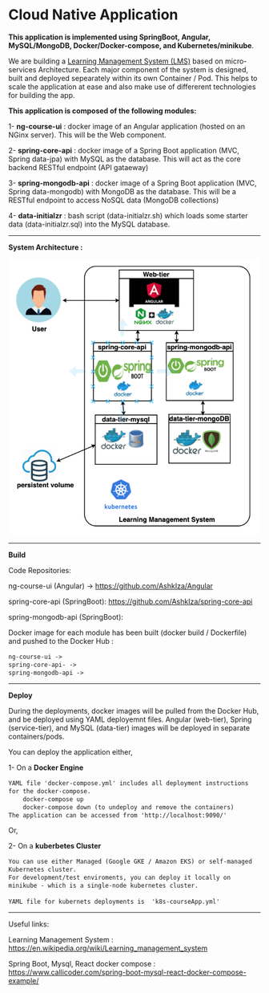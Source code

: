 # Cloud Native Application 
**This application is implemented using SpringBoot, Angular, MySQL/MongoDB, Docker/Docker-compose, and Kubernetes/minikube**.

We are building a  [Learning Management System (LMS)](https://en.wikipedia.org/wiki/Learning_management_system) based on micro-services Architecture. Each major component of the system is designed, built and deployed sepearately within its own Container / Pod. This helps to scale the application at ease and also make use of differerent technologies for building the app.

**This application is composed of the following modules:**

1- **ng-course-ui** :  docker image of an Angular application (hosted on an NGinx server). This will be the Web component.

2- **spring-core-api** : docker image of a Spring Boot application (MVC, Spring data-jpa) with MySQL as the database.
    This will act as the core backend RESTful endpoint (API gataeway)
    
3- **spring-mongodb-api** : docker image of a Spring Boot application (MVC, Spring data-mongodb) with MongoDB as the database.
        This will be a RESTful endpoint to access NoSQL data (MongoDB collections)
    
4- **data-initialzr** : bash script (data-initialzr.sh) which loads some starter data (data-initialzr.sql) into the MySQL database.


-----------------------------------------------------------------------------------------------------------------------------------

**System Architecture :**

![alt text](https://github.com/AshkIza/cloudNativeApp/blob/main/system-architecture.png)

------------------------------------------------------------------------------------------------------------------------------------

**Build**

   Code Repositories:
   
   ng-course-ui (Angular) ->
   https://github.com/AshkIza/Angular
   
   
   spring-core-api (SpringBoot):
   https://github.com/AshkIza/spring-core-api
   
   spring-mongodb-api (SpringBoot): 
   
   
   Docker image for each module has been built (docker build / Dockerfile) and pushed to the Docker Hub :
            
    ng-course-ui -> 
    spring-core-api- ->
    spring-mongodb-api ->
   
 ------------------------------------------------------------------------------------------------------------------------------------

**Deploy**

During the deployments, docker images will be pulled from the Docker Hub, and be deployed using YAML deployemnt files. 
Angular (web-tier), Spring (service-tier), and MySQL (data-tier) images will be deployed in separate containers/pods.

You can deploy the application either,

1- On a **Docker Engine**

    YAML file 'docker-compose.yml' includes all deployment instructions for the docker-compose.
        docker-compose up   
        docker-compose down (to undeploy and remove the containers)
    The application can be accessed from 'http://localhost:9090/'

Or,


2- On a **kuberbetes Cluster**

    You can use either Managed (Google GKE / Amazon EKS) or self-managed Kubernetes cluster.
    For development/test enviroments, you can deploy it locally on minikube - which is a single-node kubernetes cluster.
   
    YAML file for kubernets deployments is  'k8s-courseApp.yml'
   
   
 -----------------------------------------------------------------------------------------------------------------------------------
 Useful links:
 
 Learning Management System : https://en.wikipedia.org/wiki/Learning_management_system
 
 Spring Boot, Mysql, React docker compose : https://www.callicoder.com/spring-boot-mysql-react-docker-compose-example/
